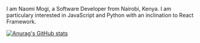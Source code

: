 I am Naomi Mogi, a Software Developer from Nairobi, Kenya.
I am particulary interested in JavaScript and Python with an inclination to React Framework.

[![Anurag's GitHub stats](https://github-readme-stats.vercel.app/api?username=Naomi391)](https://github.com/anuraghazra/github-readme-stats)

